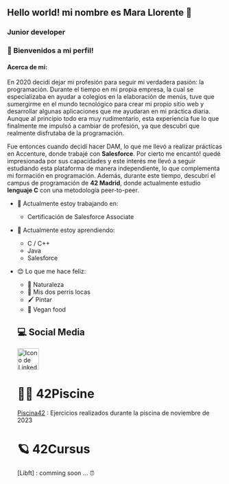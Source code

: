 ## Hello world! mi nombre es Mara Llorente 👋

### Junior developer 

### 🐰 Bienvenidos a mi perfil!

#### Acerca de mi:

En 2020 decidí dejar mi profesión para seguir mi verdadera pasión: la programación. Durante el tiempo en mi propia empresa, la cual se especializaba en ayudar a colegios en la elaboración de menús, tuve que sumergirme en el mundo tecnológico para crear mi propio sitio web y desarrollar algunas aplicaciones que me ayudaran en mi práctica diaria. Aunque al principio todo era muy rudimentario, esta experiencia fue lo que finalmente me impulsó a cambiar de profesión, ya que descubrí que realmente disfrutaba de la programación.

Fue entonces cuando decidí hacer DAM, lo que me llevó a realizar prácticas en Accenture, donde trabajé con **Salesforce**. Por cierto me encantó! quedé impresionada por sus capacidades y este interés me llevó a seguir estudiando esta plataforma de manera independiente, lo que complementa mi formación en programación. Además, durante este tiempo, descubrí el campus de programación de **42 Madrid**, donde actualmente estudio **lenguaje C** con una metodología peer-to-peer.

- 🔭 Actualmente estoy trabajando en:
  * Certificación de Salesforce Associate
    
- 🌱 Actualmente estoy aprendiendo:
  * C / C++
  * Java
  * Salesforce
    
- 😊 Lo que me hace feliz: 
  * 🌳 Naturaleza
  * 🐶 Mis dos perris locas
  * 🖌️ Pintar
  * 🥗 Vegan food
    
  ## 💻 Social Media
  <a href="https://www.linkedin.com/in/marallorente/">
  <img src="https://upload.wikimedia.org/wikipedia/commons/c/ca/LinkedIn_logo_initials.png" alt="Icono de LinkedIn" width="50" height="50">
  </a>

  # 🏊‍♀️ 42Piscine
  [Piscina42](https://github.com/marallorente/piscina42) : Ejercicios realizados durante la piscina de noviembre de 2023
  
  # 🪐 42Cursus
  [Libft] : comming soon ... ⏰ 
